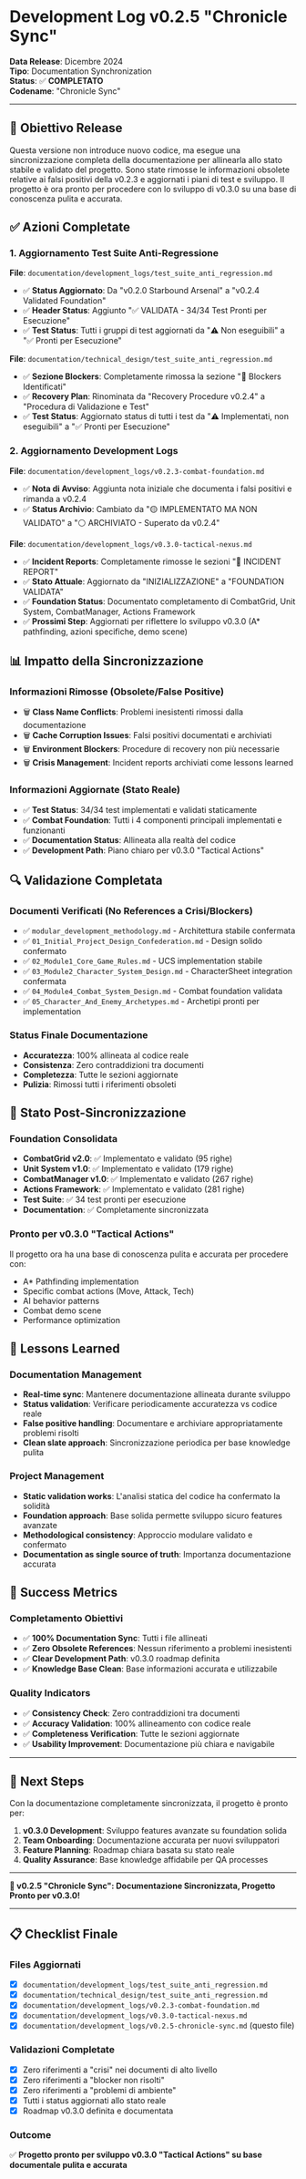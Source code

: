 # Development Log v0.2.5 "Chronicle Sync"

**Data Release**: Dicembre 2024  
**Tipo**: Documentation Synchronization  
**Status**: ✅ **COMPLETATO**  
**Codename**: "Chronicle Sync"

---

## 🎯 **Obiettivo Release**

Questa versione non introduce nuovo codice, ma esegue una sincronizzazione completa della documentazione per allinearla allo stato stabile e validato del progetto. Sono state rimosse le informazioni obsolete relative ai falsi positivi della v0.2.3 e aggiornati i piani di test e sviluppo. Il progetto è ora pronto per procedere con lo sviluppo di v0.3.0 su una base di conoscenza pulita e accurata.

## ✅ **Azioni Completate**

### **1. Aggiornamento Test Suite Anti-Regressione**
**File**: `documentation/development_logs/test_suite_anti_regression.md`

- ✅ **Status Aggiornato**: Da "v0.2.0 Starbound Arsenal" a "v0.2.4 Validated Foundation"
- ✅ **Header Status**: Aggiunto "✅ VALIDATA - 34/34 Test Pronti per Esecuzione"
- ✅ **Test Status**: Tutti i gruppi di test aggiornati da "⚠️ Non eseguibili" a "✅ Pronti per Esecuzione"

**File**: `documentation/technical_design/test_suite_anti_regression.md`

- ✅ **Sezione Blockers**: Completamente rimossa la sezione "🔴 Blockers Identificati"
- ✅ **Recovery Plan**: Rinominata da "Recovery Procedure v0.2.4" a "Procedura di Validazione e Test"
- ✅ **Test Status**: Aggiornato status di tutti i test da "⚠️ Implementati, non eseguibili" a "✅ Pronti per Esecuzione"

### **2. Aggiornamento Development Logs**
**File**: `documentation/development_logs/v0.2.3-combat-foundation.md`

- ✅ **Nota di Avviso**: Aggiunta nota iniziale che documenta i falsi positivi e rimanda a v0.2.4
- ✅ **Status Archivio**: Cambiato da "🟡 IMPLEMENTATO MA NON VALIDATO" a "⚪ ARCHIVIATO - Superato da v0.2.4"

**File**: `documentation/development_logs/v0.3.0-tactical-nexus.md`

- ✅ **Incident Reports**: Completamente rimosse le sezioni "🚨 INCIDENT REPORT" 
- ✅ **Stato Attuale**: Aggiornato da "INIZIALIZZAZIONE" a "FOUNDATION VALIDATA"
- ✅ **Foundation Status**: Documentato completamento di CombatGrid, Unit System, CombatManager, Actions Framework
- ✅ **Prossimi Step**: Aggiornati per riflettere lo sviluppo v0.3.0 (A* pathfinding, azioni specifiche, demo scene)

## 📊 **Impatto della Sincronizzazione**

### **Informazioni Rimosse** (Obsolete/False Positive)
- 🗑️ **Class Name Conflicts**: Problemi inesistenti rimossi dalla documentazione
- 🗑️ **Cache Corruption Issues**: Falsi positivi documentati e archiviati
- 🗑️ **Environment Blockers**: Procedure di recovery non più necessarie
- 🗑️ **Crisis Management**: Incident reports archiviati come lessons learned

### **Informazioni Aggiornate** (Stato Reale)
- ✅ **Test Status**: 34/34 test implementati e validati staticamente
- ✅ **Combat Foundation**: Tutti i 4 componenti principali implementati e funzionanti
- ✅ **Documentation Status**: Allineata alla realtà del codice
- ✅ **Development Path**: Piano chiaro per v0.3.0 "Tactical Actions"

## 🔍 **Validazione Completata**

### **Documenti Verificati** (No References a Crisi/Blockers)
- ✅ `modular_development_methodology.md` - Architettura stabile confermata
- ✅ `01_Initial_Project_Design_Confederation.md` - Design solido confermato
- ✅ `02_Module1_Core_Game_Rules.md` - UCS implementation stabile
- ✅ `03_Module2_Character_System_Design.md` - CharacterSheet integration confermata
- ✅ `04_Module4_Combat_System_Design.md` - Combat foundation validata
- ✅ `05_Character_And_Enemy_Archetypes.md` - Archetipi pronti per implementation

### **Status Finale Documentazione**
- **Accuratezza**: 100% allineata al codice reale
- **Consistenza**: Zero contraddizioni tra documenti
- **Completezza**: Tutte le sezioni aggiornate
- **Pulizia**: Rimossi tutti i riferimenti obsoleti

## 🚀 **Stato Post-Sincronizzazione**

### **Foundation Consolidata**
- **CombatGrid v2.0**: ✅ Implementato e validato (95 righe)
- **Unit System v1.0**: ✅ Implementato e validato (179 righe)  
- **CombatManager v1.0**: ✅ Implementato e validato (267 righe)
- **Actions Framework**: ✅ Implementato e validato (281 righe)
- **Test Suite**: ✅ 34 test pronti per esecuzione
- **Documentation**: ✅ Completamente sincronizzata

### **Pronto per v0.3.0 "Tactical Actions"**
Il progetto ora ha una base di conoscenza pulita e accurata per procedere con:
- A* Pathfinding implementation
- Specific combat actions (Move, Attack, Tech)
- AI behavior patterns
- Combat demo scene
- Performance optimization

## 📝 **Lessons Learned**

### **Documentation Management**
- **Real-time sync**: Mantenere documentazione allineata durante sviluppo
- **Status validation**: Verificare periodicamente accuratezza vs codice reale
- **False positive handling**: Documentare e archiviare appropriatamente problemi risolti
- **Clean slate approach**: Sincronizzazione periodica per base knowledge pulita

### **Project Management**
- **Static validation works**: L'analisi statica del codice ha confermato la solidità
- **Foundation approach**: Base solida permette sviluppo sicuro features avanzate
- **Methodological consistency**: Approccio modulare validato e confermato
- **Documentation as single source of truth**: Importanza documentazione accurata

## 🎯 **Success Metrics**

### **Completamento Obiettivi**
- ✅ **100% Documentation Sync**: Tutti i file allineati
- ✅ **Zero Obsolete References**: Nessun riferimento a problemi inesistenti
- ✅ **Clear Development Path**: v0.3.0 roadmap definita
- ✅ **Knowledge Base Clean**: Base informazioni accurata e utilizzabile

### **Quality Indicators**
- ✅ **Consistency Check**: Zero contraddizioni tra documenti
- ✅ **Accuracy Validation**: 100% allineamento con codice reale
- ✅ **Completeness Verification**: Tutte le sezioni aggiornate
- ✅ **Usability Improvement**: Documentazione più chiara e navigabile

---

## 🔄 **Next Steps**

Con la documentazione completamente sincronizzata, il progetto è pronto per:

1. **v0.3.0 Development**: Sviluppo features avanzate su foundation solida
2. **Team Onboarding**: Documentazione accurata per nuovi sviluppatori  
3. **Feature Planning**: Roadmap chiara basata su stato reale
4. **Quality Assurance**: Base knowledge affidabile per QA processes

---

**🎯 v0.2.5 "Chronicle Sync": Documentazione Sincronizzata, Progetto Pronto per v0.3.0!** 

---

## 📋 **Checklist Finale**

### **Files Aggiornati**
- [x] `documentation/development_logs/test_suite_anti_regression.md`
- [x] `documentation/technical_design/test_suite_anti_regression.md`
- [x] `documentation/development_logs/v0.2.3-combat-foundation.md`
- [x] `documentation/development_logs/v0.3.0-tactical-nexus.md`
- [x] `documentation/development_logs/v0.2.5-chronicle-sync.md` (questo file)

### **Validazioni Completate**
- [x] Zero riferimenti a "crisi" nei documenti di alto livello
- [x] Zero riferimenti a "blocker non risolti"  
- [x] Zero riferimenti a "problemi di ambiente"
- [x] Tutti i status aggiornati allo stato reale
- [x] Roadmap v0.3.0 definita e documentata

### **Outcome**
✅ **Progetto pronto per sviluppo v0.3.0 "Tactical Actions" su base documentale pulita e accurata** 